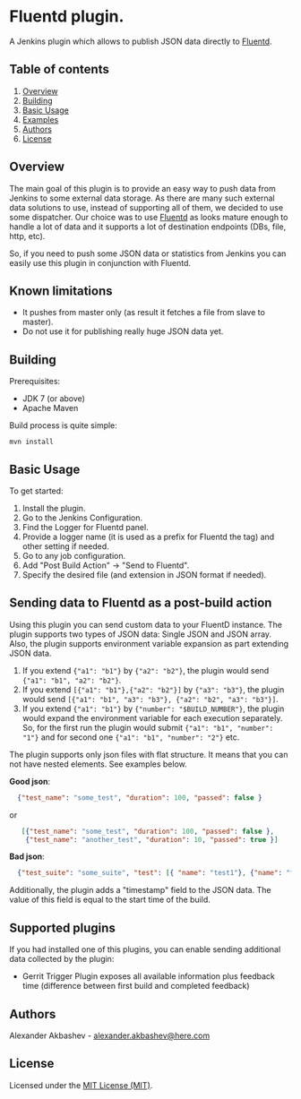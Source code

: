 # Fluentd plugin.

A Jenkins plugin which allows to publish JSON data directly to [Fluentd](https://www.fluentd.org).

Table of contents
---

1. [Overview](#overview)
1. [Building](#building)
1. [Basic Usage](#basic-usage)
1. [Examples](#examples)
1. [Authors](#authors)
1. [License](#license)

Overview
---

The main goal of this plugin is to provide an easy way to push data from Jenkins to some external data storage.
As there are many such external data solutions to use, instead of supporting all of them, we decided to use some dispatcher.
Our choice was to use [Fluentd](https://www.fluentd.org) as looks mature enough to handle a lot of data and it supports
a lot of destination endpoints (DBs, file, http, etc).

So, if you need to push some JSON data or statistics from Jenkins you can easily use this plugin in conjunction with Fluentd.

Known limitations
---

- It pushes from master only (as result it fetches a file from slave to master).
- Do not use it for publishing really huge JSON data yet.

Building
---

Prerequisites:

- JDK 7 (or above)
- Apache Maven

Build process is quite simple:

```Shell
mvn install
```

Basic Usage
---

To get started:

1. Install the plugin.
1. Go to the Jenkins Configuration.
1. Find the Logger for Fluentd panel.
1. Provide a logger name (it is used as a prefix for Fluentd the tag) and other setting if needed.
1. Go to any job configuration.
1. Add "Post Build Action" -> "Send to Fluentd".
1. Specify the desired file (and extension in JSON format if needed).

Sending data to Fluentd as a post-build action
---

Using this plugin you can send custom data to your FluentD instance. The plugin supports two types of JSON data: Single JSON and JSON array. Also, the plugin supports environment variable
expansion as part extending JSON data.

1. If you extend `{"a1": "b1"}` by `{"a2": "b2"}`, the plugin would send `{"a1": "b1", "a2": "b2"}`.
2. If you extend `[{"a1": "b1"},{"a2": "b2"}]` by `{"a3": "b3"}`, the plugin would send `[{"a1": "b1", "a3": "b3"}, {"a2": "b2", "a3": "b3"}]`.
3. If you extend `{"a1": "b1"}` by `{"number": "$BUILD_NUMBER"}`, the plugin would expand the environment variable for each execution separately.
So, for the first run the plugin would submit
`{"a1": "b1", "number": "1"}`
and for second one
`{"a1": "b1", "number": "2"}`
etc.

The plugin supports only json files with flat structure. It means that you can not have nested elements. See examples below. 

**Good json**:

```json
  {"test_name": "some_test", "duration": 100, "passed": false }
```

or

```json
   [{"test_name": "some_test", "duration": 100, "passed": false }, 
    {"test_name": "another_test", "duration": 10, "passed": true }]
```

**Bad json**:

```json
  {"test_suite": "some_suite", "test": [{ "name": "test1"}, {"name": "test2"}]}
```

Additionally, the plugin adds a "timestamp" field to the JSON data. The value of this field is equal to the start time of the build.

Supported plugins
---

If you had installed one of this plugins, you can enable sending additional data collected by the plugin:

* Gerrit Trigger Plugin exposes all available information plus feedback time (difference between first build and completed feedback)

Authors
---

Alexander Akbashev - <alexander.akbashev@here.com>

License
---

Licensed under the [MIT License (MIT)](LICENSE).

